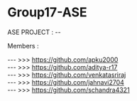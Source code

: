 # Group17-ASE
ASE PROJECT : -- 

Members : 

 --- >>> https://github.com/apku2000    
 --- >>> https://github.com/aditya-r17    
 --- >>> https://github.com/venkatasriraj        
 --- >>> https://github.com/jahnavi2704    
 --- >>> https://github.com/schandra4321        
 
